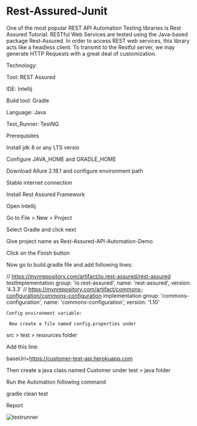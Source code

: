 # Rest-Assured-Junit
One of the most popular REST API Automation Testing libraries is Rest Assured Tutorial. RESTful Web Services are tested using the Java-based package Rest-Assured. In order to access REST web services, this library acts like a headless client. To transmit to the Restful server, we may generate HTTP Requests with a great deal of customization.

Technology:

Tool: REST Assured

IDE: Intellij

Build tool: Gradle

Language: Java

Test_Runner: TestNG

Prerequisites

Install jdk 8 or any LTS versio

Configure JAVA_HOME and GRADLE_HOME

Download Allure 2.18.1 and configure environment path

Stable internet connection

Install Rest Assured Framework

Open Intellij

Go to File > New > Project

Select Gradle and click next

Give project name as Rest-Assured-API-Automation-Demo

Click on the Finish button

Now go to build.gradle file and add following lines:

// https://mvnrepository.com/artifact/io.rest-assured/rest-assured
    testImplementation group: 'io.rest-assured', name: 'rest-assured', version: '4.3.3'
    // https://mvnrepository.com/artifact/commons-configuration/commons-configuration
    implementation group: 'commons-configuration', name: 'commons-configuration', version: '1.10'
    
    Config environment variable:
    
     Now create a file named config.properties under
     
src > test > resources folder

 Add this line:
 
baseUrl=https://customer-test-api.herokuapp.com

 Then create a java class named Customer under test > java folder
 
 Run the Automation  following command
 
 gradle clean test 
 
 Report
 
 ![testrunner](https://user-images.githubusercontent.com/61340440/197320236-596d2c96-b2e4-4c37-b709-5894befe3149.JPG)
